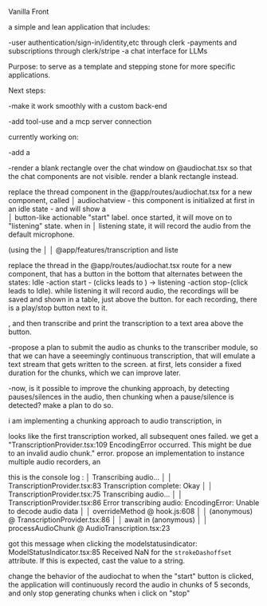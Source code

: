 Vanilla Front

a simple and lean application that includes:

-user authentication/sign-in/identity,etc through clerk
-payments and subscriptions through clerk/stripe
-a chat interface for LLMs

Purpose: to serve as a template and stepping stone for more specific applications.


Next steps:

-make it work smoothly with a custom back-end


-add tool-use and a mcp server connection

currently working on:

-add a 


-render a blank rectangle over the chat window on @audiochat.tsx so that the chat components are not visible. render a blank rectangle instead.



replace the thread component in the @app/routes/audiochat.tsx for a new component, called 
│   audiochatview - this component is initialized at first in an idle state - and will show a                  
│   button-like actionable "start" label. once started, it will move on to "listening" state. when in 
│   listening state, it will record the audio from the default microphone. 

 (using the                             │
│   @app/features/transcription and liste

replace the thread in the @app/routes/audiochat.tsx route for a new component, that has a button in the bottom that alternates between the states: Idle -action start - (clicks leads to ) -> listening -action stop-(click leads to Idle). while listening it will record audio, the recordings will be saved and shown in a table, just above the button. for each recording, there is a play/stop button next to it.

, and then transcribe and print the transcription to a text area above the button. 

-propose a plan to submit the audio as chunks to the transcriber module, so that we can have a seeemingly continuous transcription, that will emulate a text stream that gets written to the screen. at first, lets consider a fixed duration for the chunks, which we can improve later.


-now, is it possible to improve the chunking approach, by detecting pauses/silences in the audio, then chunking when a pause/silence is detected? make a plan to do so. 

i am implementing a chunking approach to audio transcription, in 

looks like the first transcription worked, all subsequent ones failed.  we get a "TranscriptionProvider.tsx:109 EncodingError occurred. This might be due to an invalid audio chunk." error.
propose an implementation to instance multiple audio recorders, an

this is the console log :
│    Transcribing audio...                                                                              │
│    TranscriptionProvider.tsx:83 Transcription complete:  Okay                                         │
│    TranscriptionProvider.tsx:75 Transcribing audio...                                                 │
│    TranscriptionProvider.tsx:86 Error transcribing audio: EncodingError: Unable to decode audio data  │
│    overrideMethod @ hook.js:608                                                                       │
│    (anonymous) @ TranscriptionProvider.tsx:86                                                         │
│    await in (anonymous)                                                                               │
│    processAudioChunk @ AudioTranscription.tsx:23



got this message when clicking the modelstatusindicator:
ModelStatusIndicator.tsx:85 Received NaN for the `strokeDashoffset` attribute. If this is expected, cast the value to a string.



change the behavior of the audiochat to when the "start" button is clicked, the application will continuously record the audio in chunks of 5 seconds, and only stop generating chunks when i click on "stop"